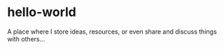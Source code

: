 # hello-world
A place where I store ideas, resources, or even share and discuss things with others...
